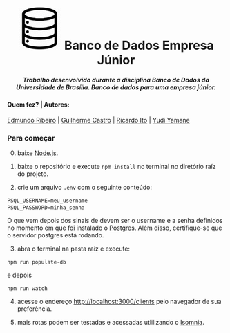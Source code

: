 <h1 align="center">
  <img src='/.github/db.png' width='100px'>
  Banco de Dados Empresa Júnior 
</h1>

<h5 align="center">
  Trabalho desenvolvido durante a disciplina Banco de Dados da Universidade de Brasília. Banco de dados para uma empresa júnior.
</h5>

#### Quem fez? | Autores:
[Edmundo Ribeiro](https://github.com/Edmundo-Ribeiro) | [Guilherme Castro](https://github.com/GuilhermeCstr) | [Ricardo Ito](https://github.com/Hidekon) | [Yudi Yamane](https://github.com/yudi-azvd)


### Para começar
0. baixe [Node.js](https://nodejs.org/en/).

1. baixe o repositório e execute `npm install` no terminal no diretório raíz do projeto.

2. crie um arquivo `.env` com o seguinte conteúdo: 
```
PSQL_USERNAME=meu_username
PSQL_PASSWORD=minha_senha
```
O que vem depois dos sinais de devem ser o username e a senha definidos no momento 
em que foi instalado o [Postgres](https://www.postgresql.org/download/). Além disso, certifique-se que o servidor postgres 
está rodando.

3. abra o terminal na pasta raíz e execute:
```
npm run populate-db
```
e depois
```
npm run watch
```

4. acesse o endereço <http://localhost:3000/clients> pelo navegador de sua preferência. 

5. mais rotas podem ser testadas e acessadas utlilizando o [Isomnia](https://insomnia.rest/).
